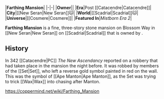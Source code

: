 |**Farthing Mansion**|
|-|-|
|**Owner**||
|**Era**|Post [[Catacendre\|Catacendre]]|
|**City**|[[New Seran\|New Seran]]🐱︎|
|**World**|[[Scadrial\|Scadrial]]🐱︎|
|**Universe**|[[Cosmere\|Cosmere]]|
|**Featured In**|*Mistborn Era 2*|

**Farthing Mansion** is a fine, three-story stone mansion on Blossom Way in [[New Seran\|New Seran]] on [[Scadrial\|Scadrial]] that is owned by .

## History
In 342 [[Catacendre\|PC]] *The New Ascendancy* reported on a robbery that had taken place in the mansion the night before. It was robbed by members of the [[Set\|Set]], who left a reverse gold symbol painted in red on the wall. This was the symbol of [[Ape Manton\|Ape Manton]], as the Set was trying to trick [[Wax\|Wax]] into chasing after Manton.



https://coppermind.net/wiki/Farthing_Mansion